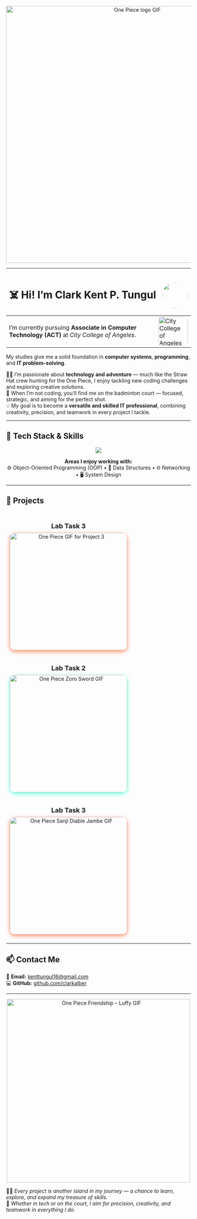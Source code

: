 <!-- HEADER -->
<p align="center">
  <img src="https://media.giphy.com/media/D0jGorbyCnZyE/giphy.gif" width="700" alt="One Piece logo GIF" />
</p>

---

<h1 align="center">
  ☠️ Hi! I’m <b>Clark Kent P. Tungul</b>
  <img src="clarkkent.png" width="70" style="border-radius:50%; vertical-align:middle; margin-left:10px;" />
</h1>

<table>
  <tr>
    <td style="vertical-align: middle;">
      I’m currently pursuing <b>Associate in Computer Technology (ACT)</b> at <i>City College of Angeles</i>.
    </td>
    <td style="padding-left: 15px;">
      <img src="https://lookaside.fbsbx.com/lookaside/crawler/media/?media_id=100064809485790"
           width="80"
           alt="City College of Angeles Logo"
           style="border-radius:10px;">
    </td>
  </tr>
</table>

My studies give me a solid foundation in **computer systems**, **programming**, and **IT problem-solving**.

🏴‍☠️ I’m passionate about **technology and adventure** — much like the Straw Hat crew hunting for the One Piece, I enjoy tackling new coding challenges and exploring creative solutions.  
🏸 When I’m not coding, you’ll find me on the badminton court — focused, strategic, and aiming for the perfect shot.  
💡 My goal is to become a **versatile and skilled IT professional**, combining creativity, precision, and teamwork in every project I tackle.

---

## 🧰 Tech Stack & Skills
<p align="center">
  <img src="https://skillicons.dev/icons?i=java,python,javascript,html,css,git,github,vscode,netbeans&theme=light" />
</p>

<p align="center">
  <b>Areas I enjoy working with:</b><br>
  ⚙️ Object-Oriented Programming (OOP) • 🧮 Data Structures • 🌐 Networking • 🖥️ System Design
</p>

---

## 💼 Projects
<p align="center">


<!-- Lab Task 3 -->
<div style="display:inline-block; text-align:center; margin:10px;">
  <p style="font-size:18px; font-weight:bold; margin-bottom:8px;">Lab Task 3</p>
  <a href="https://drive.google.com/file/d/1yCFZukKCL6AUPMKuLfrzBFaRyLrVHDXY/view?usp=drivesdk" target="_blank">
    <img src="https://media.giphy.com/media/cpkQpkVFOOoNi/giphy.gif"
         width="320"
         alt="One Piece GIF for Project 3"
         style="border-radius:15px; box-shadow:0 4px 12px rgba(255, 69, 0, 0.6);">
  </a>
</div>

<!-- Lab Task 2 -->
<div style="display:inline-block; text-align:center; margin:10px;">
  <p style="font-size:18px; font-weight:bold; margin-bottom:8px;">Lab Task 2</p>
  <a href="https://drive.google.com/file/d/1l0crNYxACouo3gvhsblNfZtuqFYpGOJg/view?usp=drivesdk" target="_blank">
    <img src="https://media.giphy.com/media/4OV1bLOIWwIXRxpXlN/giphy.gif"
         width="320"
         alt="One Piece Zoro Sword GIF"
         style="border-radius:15px; box-shadow:0 4px 12px rgba(0, 255, 200, 0.6);">
  </a>
</div>

<!-- Lab Task 3 -->
<div style="display:inline-block; text-align:center; margin:10px;">
  <p style="font-size:18px; font-weight:bold; margin-bottom:8px;">Lab Task 3</p>
  <a href="https://drive.google.com/file/d/1yCFZukKCL6AUPMKuLfrzBFaRyLrVHDXY/view?usp=drivesdk" target="_blank">
    <img src="https://media.giphy.com/media/RuRd67S6IfDEI/giphy.gif"
         width="320"
         alt="One Piece Sanji Diable Jambe GIF"
         style="border-radius:15px; box-shadow:0 4px 12px rgba(255, 69, 0, 0.6);">
  </a>
</div>

</p>

---

## 📫 Contact Me
📧 **Email:** [kenttungul16@gmail.com](mailto:kenttungul16@gmail.com)  
💻 **GitHub:** [github.com/clarkalber](https://github.com/clarkalber)

---

<p align="center">
  <img src="https://media.giphy.com/media/kprByMkudw8s8/giphy.gif" 
       width="500" 
       alt="One Piece Friendship – Luffy GIF"/>
</p>

🏴‍☠️ *Every project is another island in my journey — a chance to learn, explore, and expand my treasure of skills.*  
🏸 *Whether in tech or on the court, I aim for precision, creativity, and teamwork in everything I do.*
